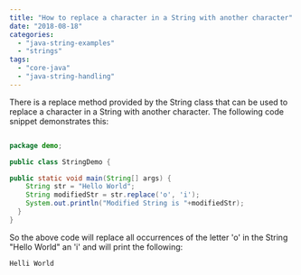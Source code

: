 ```yaml
---
title: "How to replace a character in a String with another character"
date: "2018-08-18"
categories: 
  - "java-string-examples"
  - "strings"
tags: 
  - "core-java"
  - "java-string-handling"
---
```


There is a replace method provided by the String class that can be used to replace a character in a String with another character. The following code snippet demonstrates this:

````java

package demo;

public class StringDemo {

public static void main(String[] args) { 
    String str = "Hello World"; 
    String modifiedStr = str.replace('o', 'i'); 
    System.out.println("Modified String is "+modifiedStr);
  } 
}

````

So the above code will replace all occurrences of the letter 'o' in the String "Hello World" an 'i' and will print the following:

```
Helli World
```
